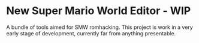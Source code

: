 # New Super Mario World Editor - WIP
A bundle of tools aimed for SMW romhacking.
This project is work in a very early stage of development, currently far from anything presentable.
